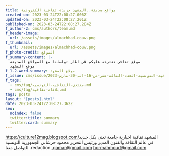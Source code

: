 ```yaml
---
title: مواقع صديقة..المشهد جريدة ثقافية الكترونية
created-on: 2023-03-24T22:08:27.006Z
updated-on: 2023-03-24T22:08:27.201Z
published-on: 2023-03-24T22:08:27.284Z
f_author-2: cms/authors/team.md
f_header-image:
  url: /assets/images/almachhad-couv.png
f_thumbnail:
  url: /assets/images/almachhad-couv.png
f_photo-credit: الموقع
f_summary-content: |-
  موقع ثقافي نقترحه عليكم في اطار تواصلنا مع المواقع الصديقة
  موقع المشهد
f_1-2-word-summary: موقع المشهد
f_issue: cms/issue/مجلة-الثقافية-التونسية-العدد-الثالث-عشر-من-16-الى-30-مارس-2023.md
f_tags:
  - cms/tag/منتدى-الثقافيه-التونسيه.md
  - cms/tag/بلاغات-ثقافيه.md
tags: posts
layout: "[posts].html"
date: 2023-03-24T22:08:27.362Z
seo:
  noindex: false
  twitter:title: summary
  twitter:card: summary
---
```

<https://culture12mag.blogspot.com/>المشهد ثقافية اخبارية جامعة تعنى بكل جديد في عالم الثقافة والفنون المدير ورئيس التحرير محمود حرشاني الجمهورية التونسية للتواصل معنا .redaction .gamar@gmail.com hormahmoud@gmail.com